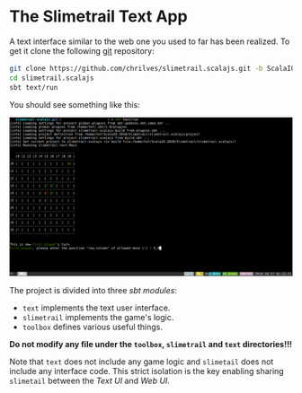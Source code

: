 # The Slimetrail Text App

A text interface similar to the web one you used to far has been realized. To get it clone the following [git](https://git-scm.com/) repository:

```sh
git clone https://github.com/chrilves/slimetrail.scalajs.git -b ScalaIO.2018
cd slimetrail.scalajs
sbt text/run
```

You should see something like this:

![Text User Interface](./images/tui.png "Text User Interface")

The project is divided into three *sbt modules*:

- `text` implements the text user interface.
- `slimetrail` implements the game's logic.
- `toolbox` defines various useful things.

**Do not modify any file under the `toolbox`, `slimetrail` and `text` directories!!!**

Note that `text` does not include any game logic and `slimetail` does not include any interface code. This strict isolation is the key enabling sharing `slimetail` between the *Text UI* and *Web UI*. 
